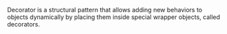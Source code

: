 Decorator is a structural pattern that allows adding new behaviors to objects dynamically by placing them inside special wrapper objects, called decorators.